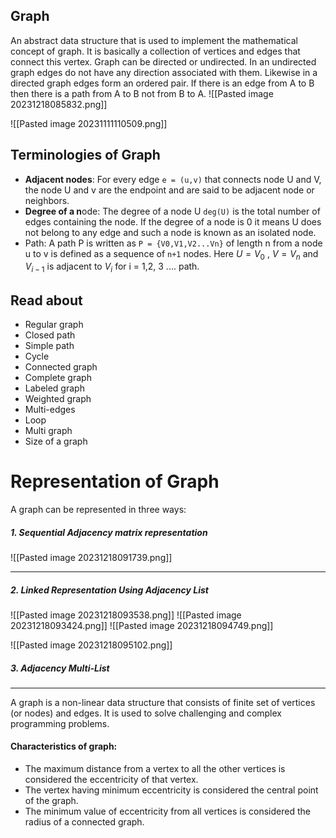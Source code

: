 ## Graph

An abstract data structure that is used to implement the mathematical concept of graph. It is basically a collection of vertices and edges that connect this vertex. Graph can be directed or undirected. In an undirected graph edges do not have any direction associated with them.  Likewise in a directed graph edges form an ordered pair. If there is an edge from A to B then there is a path from A to B not from B to A. 
![[Pasted image 20231218085832.png]]


![[Pasted image 20231111110509.png]]

## Terminologies of Graph
- **Adjacent nodes**: For every edge `e = (u,v)` that connects node U and V, the node U and v are the endpoint and are said to be adjacent node or neighbors. 
- **Degree of a n**ode: The degree of a node U `deg(U)` is the total number of edges containing the node. If the degree of a node is 0 it means U does not belong to any edge and such a node is known as an isolated node.  
- Path: A path P is written as `P = {V0,V1,V2...Vn}` of length n from  a node u to v is defined as a sequence of `n+1` nodes. Here $U = V_0$ , $V = V_n$ and $V_{i-1}$ is adjacent to $V_i$ for i = 1,2, 3 .... path.   
## Read about
- Regular graph
- Closed path
- Simple path
- Cycle
- Connected graph 
- Complete graph
- Labeled graph 
- Weighted graph
- Multi-edges
- Loop
- Multi graph
- Size of a graph


# Representation of Graph
A graph can be represented in three ways:
##### 1. Sequential Adjacency matrix representation
![[Pasted image 20231218091739.png]]

---
##### 2. Linked Representation Using Adjacency List
![[Pasted image 20231218093538.png]]
![[Pasted image 20231218093424.png]]
![[Pasted image 20231218094749.png]]

![[Pasted image 20231218095102.png]]
##### 3. Adjacency Multi-List 









---

A graph is a non-linear data structure that consists of finite set of vertices (or nodes) and edges. It is used to solve challenging and complex programming problems. 
#### Characteristics of graph:
- The maximum distance from a vertex to all the other vertices is considered the eccentricity of that vertex. 
- The vertex having minimum eccentricity is considered the central point of the graph. 
- The minimum value of eccentricity from all vertices is considered the radius of a connected graph. 


